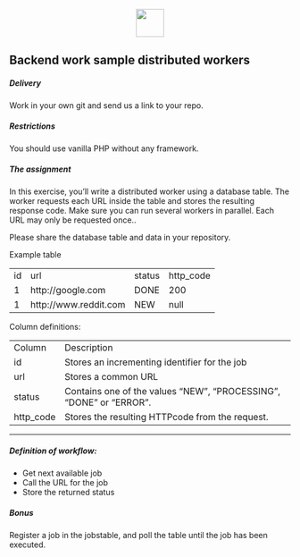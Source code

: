 <p align="center"><img src="https://sp-cdn.mytaste.org/images/logo-full.svg?v=197" height="50px"></p>

## Backend work sample distributed workers

##### Delivery
Work in your own git and send us a link to your repo.

##### Restrictions
You should use vanilla PHP without any framework. 

##### The assignment
In this exercise, you’ll write a distributed worker using a database table. The worker requests each URL inside the table and stores the resulting response code.
Make sure you can run several workers in parallel. Each URL may only be requested once..

Please share the database table and data in your repository.

<table>
    Example table
    <tr>
        <td>id</td>
        <td>url</td>
        <td>status</td>
        <td>http_code</td>
    </tr>
    <tr>
        <td>1</td>
        <td>http://google.com</td>
        <td>DONE</td>
        <td>200</td>
    </tr>
     <tr>
        <td>1</td>
        <td>http://www.reddit.com</td>
        <td>NEW</td>
        <td>null</td>
    </tr>
</table>

<table>
    Column definitions:
    <tr>
        <td>Column</td>
        <td>Description</td>
    </tr>
    <tr>
        <td>id</td>
        <td>Stores an incrementing identifier for the job</td>
    </tr>
    <tr>
        <td>url</td>
        <td>Stores a common URL</td>
    </tr>
    <tr>
        <td>status</td>
        <td>Contains one of the values “NEW”, “PROCESSING”, “DONE” or “ERROR”.</td>
    </tr>
    <tr>
        <td>http_code</td>
        <td>Stores the resulting HTTP­code from the request.</td>
    </tr>
</table>

***

##### Definition of workflow:
* Get next available job
* Call the URL for the job
* Store the returned status

##### Bonus
Register a job in the jobs­table, and poll the table until the job has been executed.